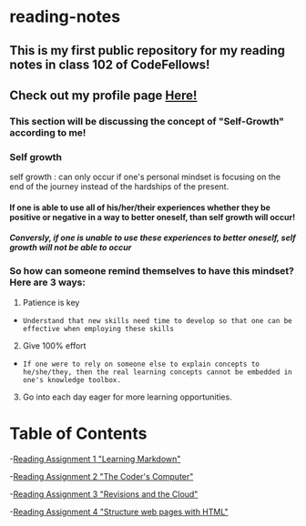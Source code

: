 # reading-notes
## This is my first public repository for my reading notes in class 102 of CodeFellows!
## Check out my profile page [Here!](https://github.com/alexvogt18)
### **This section will be discussing the concept of "Self-Growth" according to me!**
### Self growth
self growth
: can only occur if one's personal mindset is focusing on the end of the journey instead of the hardships of the present.
#### If one is able to use all of his/her/their experiences whether they be positive or negative in a way to better oneself, than self growth will occur!
#### *Conversly, if one is unable to use these experiences to better oneself, self growth will not be able to occur*
### So how can someone remind themselves to have this mindset? **Here are 3 ways:**
1. Patience is key
-     Understand that new skills need time to develop so that one can be effective when employing these skills
2. Give 100% effort
-     If one were to rely on someone else to explain concepts to he/she/they, then the real learning concepts cannot be embedded in one's knowledge toolbox.
3. Go into each day eager for more learning opportunities.

# **Table of Contents**
-[Reading Assignment 1 "Learning Markdown"](rassign1.md)

-[Reading Assignment 2 "The Coder's Computer"](rassign2.md)

-[Reading Assignment 3 "Revisions and the Cloud"](rassign3.md)

-[Reading Assignment 4 "Structure web pages with HTML"](rassign4.md)

